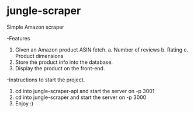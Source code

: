 # jungle-scraper
Simple Amazon scraper

-Features

1. Given an Amazon product ASIN fetch.
  a. Number of reviews
  b. Rating
  c. Product dimensions
2. Store the product info into the database.
3. Display the product on the front-end.

-Instructions to start the project.

1. cd into jungle-scraper-api and start the server on -p 3001
2. cd into jungle-scraper and start the server on -p 3000
3. Enjoy :)
